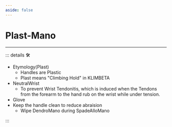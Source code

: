 ```yaml
---
aside: false
---
```

# Plast-Mano

---

<!-- =================================================== -->
<!-- =================================================== -->
<!-- =================================================== -->
<!-- =================================================== -->
<!-- =================================================== -->
::: details 🛠

- Etymology(Plast)
    - Handles are Plastic
    - Plast means "Climbing Hold" in KLIMBETA
- NeutralWrist
    - To prevent Wrist Tendonitis, which is induced when the Tendons from the forearm to the hand rub on the wrist while under tension.
- Glove
- Keep the handle clean to reduce abraision
    - Wipe DendroMano during SpadeAlloMano

:::
